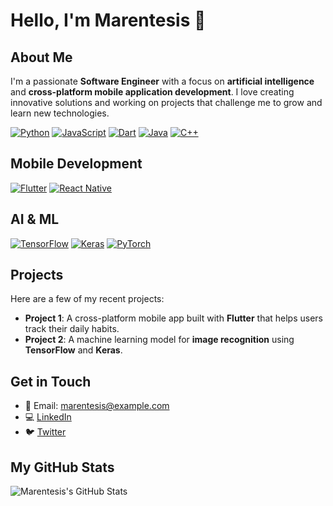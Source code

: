 
# Hello, I'm Marentesis 👋

## About Me
I'm a passionate **Software Engineer** with a focus on **artificial intelligence** and **cross-platform mobile application development**. I love creating innovative solutions and working on projects that challenge me to grow and learn new technologies.

[![Python](https://img.shields.io/badge/Python-3776AB?style=flat&logo=python&logoColor=white)](https://www.python.org/)
[![JavaScript](https://img.shields.io/badge/JavaScript-F7DF1E?style=flat&logo=javascript&logoColor=black)](https://developer.mozilla.org/en-US/docs/Web/JavaScript)
[![Dart](https://img.shields.io/badge/Dart-0175C2?style=flat&logo=dart&logoColor=white)](https://dart.dev/)
[![Java](https://img.shields.io/badge/Java-007396?style=flat&logo=java&logoColor=white)](https://www.java.com/)
[![C++](https://img.shields.io/badge/C++-00599C?style=flat&logo=cplusplus&logoColor=white)](https://isocpp.org/)

## Mobile Development
[![Flutter](https://img.shields.io/badge/Flutter-02569B?style=flat&logo=flutter&logoColor=white)](https://flutter.dev/)
[![React Native](https://img.shields.io/badge/React_Native-61DAFB?style=flat&logo=react&logoColor=black)](https://reactnative.dev/)

## AI & ML
[![TensorFlow](https://img.shields.io/badge/TensorFlow-FF6F00?style=flat&logo=tensorflow&logoColor=white)](https://www.tensorflow.org/)
[![Keras](https://img.shields.io/badge/Keras-D00000?style=flat&logo=keras&logoColor=white)](https://keras.io/)
[![PyTorch](https://img.shields.io/badge/PyTorch-EE4C2C?style=flat&logo=pytorch&logoColor=white)](https://pytorch.org/)

## Projects
Here are a few of my recent projects:

- **Project 1**: A cross-platform mobile app built with **Flutter** that helps users track their daily habits.
- **Project 2**: A machine learning model for **image recognition** using **TensorFlow** and **Keras**.

## Get in Touch
- 📧 Email: marentesis@example.com
- 💻 [LinkedIn](https://www.linkedin.com/in/marentesis)
- 🐦 [Twitter](https://twitter.com/marentesis)

## My GitHub Stats
![Marentesis's GitHub Stats](https://github-readme-stats.vercel.app/api?username=marentesis&show_icons=true&count_private=true&theme=radical)

